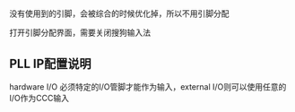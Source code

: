 ## 



没有使用到的引脚，会被综合的时候优化掉，所以不用引脚分配

打开引脚分配界面，需要关闭搜狗输入法





## PLL IP配置说明

hardware I/O 必须特定的I/O管脚才能作为输入，external I/O则可以使用任意的I/O作为CCC输入
